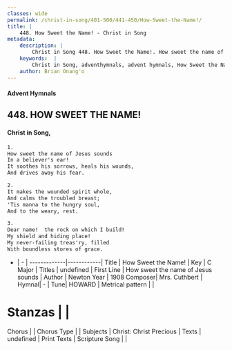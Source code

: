 ```yaml
---
classes: wide
permalink: /christ-in-song/401-500/441-450/How-Sweet-the-Name!/
title: |
    448. How Sweet the Name! - Christ in Song
metadata:
    description: |
        Christ in Song 448. How Sweet the Name!. How sweet the name of Jesus sounds In a believer's ear! It soothes his sorrows, heals his wounds, And drives away his fear.
    keywords:  |
        Christ in Song, adventhymnals, advent hymnals, How Sweet the Name!, How sweet the name of Jesus sounds. 
    author: Brian Onang'o
---
```


#### Advent Hymnals
## 448. HOW SWEET THE NAME!
####  Christ in Song,

```txt
1.
How sweet the name of Jesus sounds
In a believer's ear!
It soothes his sorrows, heals his wounds,
And drives away his fear.

2.
It makes the wounded spirit whole,
And calms the troubled breast;
'Tis manna to the hungry soul,
And to the weary, rest.

3.
Dear name!  the rock on which I build!
My shield and hiding place!
My never-failing treas'ry, filled
With boundless stores of grace.

```

- |   -  |
-------------|------------|
Title | How Sweet the Name! |
Key | C Major |
Titles | undefined |
First Line | How sweet the name of Jesus sounds |
Author | Newton
Year | 1908
Composer| Mrs. Cuthbert |
Hymnal|  - |
Tune| HOWARD |
Metrical pattern | |
# Stanzas |  |
Chorus |  |
Chorus Type |  |
Subjects | Christ: Christ Precious |
Texts | undefined |
Print Texts | 
Scripture Song |  |
    
